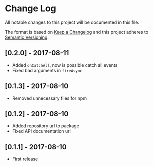 # Change Log
All notable changes to this project will be documented in this file.

The format is based on [Keep a Changelog](http://keepachangelog.com/)
and this project adheres to [Semantic Versioning](http://semver.org/).

## [0.2.0] - 2017-08-11
- Added `onCatchAll`, now is possible catch all events
- Fixed bad arguments in `fireAsync`

## [0.1.3] - 2017-08-10
- Removed unnecessary files for npm

## [0.1.2] - 2017-08-10
- Added repository url to package
- Fixed API documentation url

## [0.1.1] - 2017-08-10
- First release